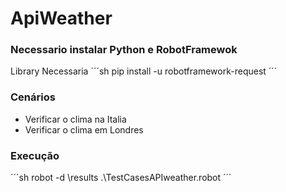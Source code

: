 # ApiWeather
 
 
 
 ### Necessario instalar Python e RobotFramewok
 
 
 Library Necessaria
 ´´´sh
pip install -u robotframework-request
´´´
 
 ### Cenários
 
 - Verificar o clima na Italia
 - Verificar o clima em Londres
 
 
 
### Execução
´´´sh
robot -d \results .\TestCasesAPIweather.robot
´´´
